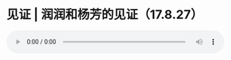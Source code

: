 # 见证 | 润润和杨芳的见证（17.8.27）

<audio style="width: 100%;" preload="false" controls controlslist="nodownload"><source src="//cdn.simai.ml/audio/mp3/old/12184.mp3" type="audio/mpeg">Your browser does not support the audio element.</audio>


